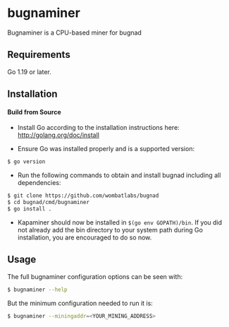 # bugnaminer

Bugnaminer is a CPU-based miner for bugnad

## Requirements

Go 1.19 or later.

## Installation

#### Build from Source

- Install Go according to the installation instructions here:
  http://golang.org/doc/install

- Ensure Go was installed properly and is a supported version:

```bash
$ go version
```

- Run the following commands to obtain and install bugnad including all dependencies:

```bash
$ git clone https://github.com/wombatlabs/bugnad
$ cd bugnad/cmd/bugnaminer
$ go install .
```

- Kapaminer should now be installed in `$(go env GOPATH)/bin`. If you did
  not already add the bin directory to your system path during Go installation,
  you are encouraged to do so now.
  
## Usage

The full bugnaminer configuration options can be seen with:

```bash
$ bugnaminer --help
```

But the minimum configuration needed to run it is:
```bash
$ bugnaminer --miningaddr=<YOUR_MINING_ADDRESS>
```